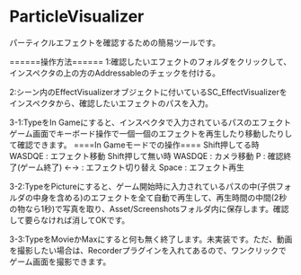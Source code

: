 # ParticleVisualizer
パーティクルエフェクトを確認するための簡易ツールです。

======操作方法======
1:確認したいエフェクトのフォルダをクリックして、インスペクタの上の方のAddressableのチェックを付ける。

2:シーン内のEffectVisualizerオブジェクトに付いているSC_EffectVisualizerをインスペクタから、確認したいエフェクトのパスを入力。

3-1:TypeをIn Gameにすると、インスペクタで入力されているパスのエフェクトゲーム画面でキーボード操作で一個一個のエフェクトを再生したり移動したりして確認できます。
====In Gameモードでの操作====
Shift押してる時
WASDQE : エフェクト移動
Shift押して無い時
WASDQE : カメラ移動
P      : 確認終了(ゲーム終了)
←→     : エフェクト切り替え
Space  : エフェクト再生


3-2:TypeをPictureにすると、ゲーム開始時に入力されているパスの中(子供フォルダの中身を含める)のエフェクトを全て自動で再生して、再生時間の中間(2秒の物なら1秒)で写真を取り、Asset/Screenshotsフォルダ内に保存します。確認して要らなければ消してOKです。

3-3:TypeをMovieかMaxにすると何も無く終了します。未実装です。ただ、動画を撮影したい場合は、Recorderプラグインを入れてあるので、ワンクリックでゲーム画面を撮影できます。

